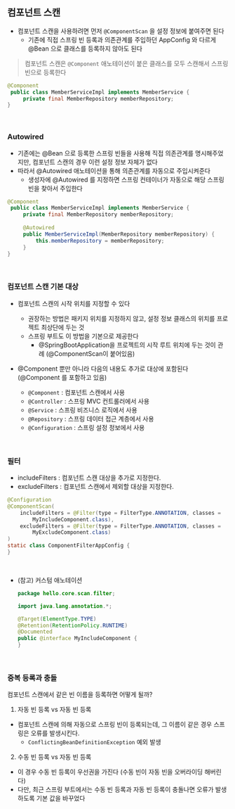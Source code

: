 ## 컴포넌트 스캔

- 컴포넌트 스캔을 사용하려면 먼저 `@ComponentScan` 을 설정 정보에 붙여주면 된다
  - 기존에 직접 스프링 빈 등록과 의존관계를 주입하던 AppConfig 와 다르게 @Bean 으로 클래스를 등록하지 않아도 된다

> 컴포넌트 스캔은 `@Component` 애노테이션이 붙은 클래스를 모두 스캔해서 스프링 빈으로 등록한다


```java
@Component
 public class MemberServiceImpl implements MemberService {
     private final MemberRepository memberRepository;
}
```

<br>

### Autowired

- 기존에는 @Bean 으로 등록한 스프링 빈들을 사용해 직접 의존관계를 명시해주었지만, 컴포넌트 스캔의 경우 이런 설정 정보 자체가 없다
- 따라서 @Autowired 애노테이션을 통해 의존관계를 자동으로 주입시켜준다
  - 생성자에 @Autowired 를 지정하면 스프링 컨테이너가 자동으로 해당 스프링 빈을 찾아서 주입한다

```java
@Component
 public class MemberServiceImpl implements MemberService {
     private final MemberRepository memberRepository;
     
     @Autowired
     public MemberServiceImpl(MemberRepository memberRepository) {
         this.memberRepository = memberRepository;
     }
}
```

<br>

### 컴포넌트 스캔 기본 대상

- 컴포넌트 스캔의 시작 위치를 지정할 수 있다
  - 권장하는 방법은 패키지 위치를 지정하지 않고, 설정 정보 클래스의 위치를 프로젝트 최상단에 두는 것
  - 스프링 부트도 이 방법을 기본으로 제공한다
    - @SpringBootApplication을 프로젝트의 시작 루트 위치에 두는 것이 관례 (@ComponentScan이 붙어있음)


- @Component 뿐만 아니라 다음의 내용도 추가로 대상에 포함된다 (@Component 를 포함하고 있음)
  - `@Component` : 컴포넌트 스캔에서 사용
  - `@Controller` : 스프링 MVC 컨트롤러에서 사용
  - `@Service` : 스프링 비즈니스 로직에서 사용
  - `@Repository` : 스프링 데이터 접근 계층에서 사용 
  - `@Configuration` : 스프링 설정 정보에서 사용

<br>

### 필터

- includeFilters : 컴포넌트 스캔 대상을 추가로 지정한다. 
- excludeFilters : 컴포넌트 스캔에서 제외할 대상을 지정한다.

```java
@Configuration
@ComponentScan(
    includeFilters = @Filter(type = FilterType.ANNOTATION, classes =
        MyIncludeComponent.class),
    excludeFilters = @Filter(type = FilterType.ANNOTATION, classes =
        MyExcludeComponent.class)
)
static class ComponentFilterAppConfig {
}
```

<br>

- (참고) 커스텀 애노테이션
    ```java
    package hello.core.scan.filter;

    import java.lang.annotation.*;
    
    @Target(ElementType.TYPE)
    @Retention(RetentionPolicy.RUNTIME)
    @Documented
    public @interface MyIncludeComponent {
    }
    ```

<br>

### 중복 등록과 충돌

컴포넌트 스캔에서 같은 빈 이름을 등록하면 어떻게 될까?

1. 자동 빈 등록 vs 자동 빈 등록
- 컴포넌트 스캔에 의해 자동으로 스프링 빈이 등록되는데, 그 이름이 같은 경우 스프링은 오류를 발생시킨다.
   - `ConflictingBeanDefinitionException` 예외 발생

2. 수동 빈 등록 vs 자동 빈 등록
- 이 경우 수동 빈 등록이 우선권을 가진다 (수동 빈이 자동 빈을 오버라이딩 해버린다)
- 다만, 최근 스프링 부트에서는 수동 빈 등록과 자동 빈 등록이 충돌나면 오류가 발생하도록 기본 값을 바꾸었다
